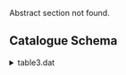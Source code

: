 Abstract section not found.
## Catalogue Schema

<details>
<summary>table3.dat</summary>

| Bytes   | Format   | Units       | Label     | Explanations                               |
|:--------|:---------|:------------|:----------|:-------------------------------------------|
| 1- 5    | I5       | ---         | Seq       | Sequential number (unique object ID)       |
| 7- 8    | I2       | h           | RAh       | Right ascension (J2000)                    |
| 10- 11  | I2       | min         | RAm       | Right ascension (J2000)                    |
| 13- 18  | F6.3     | s           | RAs       | Right ascension (J2000) (1)                |
| 20      | A1       | ---         | DE-       | Declination sign (J2000)                   |
| 21- 22  | I2       | deg         | DEd       | Declination (J2000)                        |
| 24- 25  | I2       | arcmin      | DEm       | Declination (J2000)                        |
| 27- 31  | F5.2     | arcsec      | DEs       | Declination (J2000) (1)                    |
| 33- 39  | F7.2     | pix         | Xpos      | x-coordinate on image cdfs_r.fit           |
| 41- 47  | F7.2     | pix         | Ypos      | y-coordinate on image cdfs_r.fit           |
| 49- 54  | F6.3     | mag         | Rmag      | Total magnitude in R                       |
| 56- 60  | F5.3     | mag         | e_Rmag    | Mean error (1-{sigma}) of Rmag             |
| 62- 67  | F6.3     | mag         | ApRmag    | ? Aperture magnitude in R                  |
| 69- 75  | F7.3     | mag         | ApDRmag   | ? Aperture difference of Rmag (2)          |
| 77- 82  | F6.3     | mag/arcsec2 | mumax     | Central surface brightness in Rmag         |
| 84- 89  | F6.2     | arcsec      | MajAxis   | ? Major axis (3)                           |
| 91- 96  | F6.2     | arcsec      | MinAxis   | ? Minor axis (3)                           |
| 98-102  | F5.3     | deg         | PA        | ? Position angle, measured West to North   |
| 104-107 | I4       | ---         | Phot      | Flags on photometry (4)                    |
| 109     | I1       | ---         | Var       | Variability flag (0=not variable)(5)       |
| 111-115 | F5.3     | ---         | Stel      | ? Stellarity index from SExtractor         |
| 0       | for      | galaxy,     | 1         | for star)                                  |
| 117-131 | A15      | ---         | MCclass   | Multi-colour class (6)                     |
| 133-137 | F5.3     | ---         | MCz       | ? Mean redshift in distribution of p(z)    |
| 139-143 | F5.3     | ---         | e_MCz     | ? Mean error (1-{sigma}) of MCz            |
| 145-149 | F5.3     | ---         | MCz2      | ? Alternative redshift if p(z) bimodal     |
| 151-155 | F5.3     | ---         | e_MCz2    | ? Mean error (1-{sigma}) of MCz2           |
| 157-161 | F5.3     | ---         | MCzml     | ? Peak of redshift distribution p(z)       |
| 163-169 | F7.1     | Mpc         | dl        | ? Luminosity distance of MCz (7)           |
| 171-177 | F7.2     | ---         | chi2red   | Reduced Chi^2 of best-fitting template     |
| 179-184 | F6.2     | mag         | UjMAG     | ? Absolute Magnitude in Johnson U (8)      |
| 186-192 | F7.2     | mag         | e_UjMAG   | ? Mean error (1-{sigma}) of UjMag          |
| 194-199 | F6.2     | mag         | BjMAG     | ? Absolute Magnitude in Johnson B (8)      |
| 201-207 | F7.2     | mag         | e_BjMAG   | ? Mean error (1-{sigma}) of BjMag          |
| 209-214 | F6.2     | mag         | VjMAG     | ? Absolute Magnitude in Johnson V (8)      |
| 216-222 | F7.2     | mag         | e_VjMAG   | ? Mean error (1-{sigma}) of VjMag          |
| 224-229 | F6.2     | mag         | usMAG     | ? Absolute Magnitude in SDSS u (8)         |
| 231-237 | F7.2     | mag         | e_usMAG   | ? Mean error (1-{sigma}) of usMag          |
| 239-244 | F6.2     | mag         | gsMAG     | ? Absolute Magnitude in SDSS g (8)         |
| 246-252 | F7.2     | mag         | e_gsMAG   | ? Mean error (1-{sigma}) of gsMag          |
| 254-259 | F6.2     | mag         | rsMAG     | ? Absolute Magnitude in SDSS r (8)         |
| 261-267 | F7.2     | mag         | e_rsMAG   | ? Mean error (1-{sigma}) of rsMag          |
| 269-274 | F6.2     | mag         | UbMAG     | ? Absolute Magnitude in Bessell U (8)      |
| 276-280 | F5.2     | mag         | e_UbMAG   | ? Mean error (1-{sigma}) of UbMag          |
| 282-287 | F6.2     | mag         | BbMAG     | ? Absolute Magnitude in Bessell B (8)      |
| 289-295 | F7.2     | mag         | e_BbMAG   | ? Mean error (1-{sigma}) of BbMag          |
| 297-302 | F6.2     | mag         | VbMAG     | ? Absolute Magnitude in Bessell V (8)      |
| 304-310 | F7.2     | mag         | e_VbMAG   | ? Mean error (1-{sigma}) of VbMag          |
| 312-317 | F6.2     | mag         | S280MAG   | ? Absolute Magnitue in 280/40nm (8)(9)     |
| 319-325 | F7.2     | mag         | e_S280MAG | ? Mean error (1-{sigma}) of S280Mag        |
| 327-332 | F6.2     | mag         | S145MAG   | ? Absolute Magnitude in 145/10nm (10)      |
| 334-337 | F4.2     | mag         | e_S145MAG | ? Mean error (1-{sigma}) of S145Mag        |
| 339-348 | E10.4    | ct/m+2/s/nm | W420FE    | ? Flux in filter 420/30nm in run E (11)    |
| 350-359 | E10.4    | ct/m+2/s/nm | e_W420FE  | ? Mean error (1-{sigma}) of W420FE         |
| 361-370 | E10.4    | ct/m+2/s/nm | W462FE    | ? Flux in filter 462/14nm in run E (11)    |
| 372-381 | E10.4    | ct/m+2/s/nm | e_W462FE  | ? Mean error (1-{sigma}) of W462FE         |
| 383-392 | E10.4    | ct/m+2/s/nm | W485FD    | ? Flux in filter 485/31nm in run D (11)    |
| 394-403 | E10.4    | ct/m+2/s/nm | e_W485FD  | ? Mean error (1-{sigma}) of W485FD         |
| 405-414 | E10.4    | ct/m+2/s/nm | W518FE    | ? Flux in filter 518/16nm in run E (11)    |
| 416-425 | E10.4    | ct/m+2/s/nm | e_W518FE  | ? Mean error (1-{sigma}) of W518FE         |
| 427-436 | E10.4    | ct/m+2/s/nm | W571FD    | ? Flux in filter 571/25nm in run D (11)    |
| 438-447 | E10.4    | ct/m+2/s/nm | e_W571FD  | ? Mean error (1-{sigma}) of W571FD         |
| 449-458 | E10.4    | ct/m+2/s/nm | W571FE    | ? Flux in filter 571/25nm in run E (11)    |
| 460-469 | E10.4    | ct/m+2/s/nm | e_W571FE  | ? Mean error (1-{sigma}) of W571FE         |
| 471-480 | E10.4    | ct/m+2/s/nm | W571FS    | ? Combined flux in filter 571/25nm(11)(12) |
| 482-491 | E10.4    | ct/m+2/s/nm | e_W571FS  | ? Mean error (1-{sigma}) of W571FS         |
| 493-502 | E10.4    | ct/m+2/s/nm | W604FE    | ? Flux in filter 604/21nm in run E (11)    |
| 504-513 | E10.4    | ct/m+2/s/nm | e_W604FE  | ? Mean error (1-{sigma}) of W604FE         |
| 515-524 | E10.4    | ct/m+2/s/nm | W646FD    | ? Flux in filter 646/27nm in run D (11)    |
| 526-535 | E10.4    | ct/m+2/s/nm | e_W646FD  | ? Mean error (1-{sigma}) of W646FD         |
| 537-546 | E10.4    | ct/m+2/s/nm | W696FE    | ? Flux in filter 696/20nm in run E (11)    |
| 548-557 | E10.4    | ct/m+2/s/nm | e_W696FE  | ? Mean error (1-{sigma}) of W696FE         |
| 559-568 | E10.4    | ct/m+2/s/nm | W753FE    | ? Flux in filter 753/18nm in run E (11)    |
| 570-579 | E10.4    | ct/m+2/s/nm | e_W753FE  | ? Mean error (1-{sigma}) of W753FE         |
| 581-590 | E10.4    | ct/m+2/s/nm | W815FE    | ? Flux in filter 815/20nm in run E (11)    |
| 592-601 | E10.4    | ct/m+2/s/nm | e_W815FE  | ? Mean error (1-{sigma}) of W815FE         |
| 603-612 | E10.4    | ct/m+2/s/nm | W815FG    | ? Flux in filter 815/20nm in run G (11)    |
| 614-623 | E10.4    | ct/m+2/s/nm | e_W815FG  | ? Mean error (1-{sigma}) of W815FG         |
| 625-634 | E10.4    | ct/m+2/s/nm | W815FS    | ? Combined flux in filter 815/20nm(11)(12) |
| 636-645 | E10.4    | ct/m+2/s/nm | e_W815FS  | ? Mean error (1-{sigma}) of W815FS         |
| 647-656 | E10.4    | ct/m+2/s/nm | W856FD    | ? Flux in filter 856/14nm in run D (11)    |
| 658-667 | E10.4    | ct/m+2/s/nm | e_W856FD  | ? Mean error (1-{sigma}) of W856FD         |
| 669-678 | E10.4    | ct/m+2/s/nm | W914FD    | ? Flux in filter 914/27nm in run D (11)    |
| 680-689 | E10.4    | ct/m+2/s/nm | e_W914FD  | ? Mean error (1-{sigma}) of W914FD         |
| 691-700 | E10.4    | ct/m+2/s/nm | W914FE    | ? Flux in filter 914/27nm in run E (11)    |
| 702-711 | E10.4    | ct/m+2/s/nm | e_W914FE  | ? Mean error (1-{sigma}) of W914FE         |
| 713-722 | E10.4    | ct/m+2/s/nm | UFF       | ? Flux in filter U in run F (11)           |
| 724-733 | E10.4    | ct/m+2/s/nm | e_UFF     | ? Mean error (1-{sigma}) of UFF            |
| 735-744 | E10.4    | ct/m+2/s/nm | UFG       | ? Flux in filter U in run G (11)           |
| 746-755 | E10.4    | ct/m+2/s/nm | e_UFG     | ? Mean error (1-{sigma}) of UFG            |
| 757-766 | E10.4    | ct/m+2/s/nm | UFS       | ? Combined flux in filter U (11)(12)       |
| 768-777 | E10.4    | ct/m+2/s/nm | e_UFS     | ? Mean error (1-{sigma}) of UFS            |
| 779-788 | E10.4    | ct/m+2/s/nm | BFD       | ? Flux in filter B in run D (11)           |
| 790-799 | E10.4    | ct/m+2/s/nm | e_BFD     | ? Mean error (1-{sigma}) of BFD            |
| 801-810 | E10.4    | ct/m+2/s/nm | BFF       | ? Flux in filter B in run F (11)           |
| 812-821 | E10.4    | ct/m+2/s/nm | e_BFF     | ? Mean error (1-{sigma}) of BFF            |
| 823-832 | E10.4    | ct/m+2/s/nm | BFS       | ? Combined flux in filter B (11)(12)       |
| 834-843 | E10.4    | ct/m+2/s/nm | e_BFS     | ? Mean error (1-{sigma}) of BFS            |
| 845-854 | E10.4    | ct/m+2/s/nm | VFD       | ? Flux in filter V in run D (11)           |
| 856-865 | E10.4    | ct/m+2/s/nm | e_VFD     | ? Mean error (1-{sigma}) of VFD            |
| 867-876 | E10.4    | ct/m+2/s/nm | RFD       | ? Flux in filter R in run D (11)           |
| 878-887 | E10.4    | ct/m+2/s/nm | e_RFD     | ? Mean error (1-{sigma}) of RFD            |
| 889-898 | E10.4    | ct/m+2/s/nm | RFE       | ? Flux in filter R in run E (11)           |
| 900-909 | E10.4    | ct/m+2/s/nm | e_RFE     | ? Mean error (1-{sigma}) of RFE            |
| 911-920 | E10.4    | ct/m+2/s/nm | RFF       | ? Flux in filter R in run F (11)           |
| 922-931 | E10.4    | ct/m+2/s/nm | e_RFF     | ? Mean error (1-{sigma}) of RFF            |
| 933-942 | E10.4    | ct/m+2/s/nm | RFG       | ? Flux in filter R in run G (11)           |
| 944-953 | E10.4    | ct/m+2/s/nm | e_RFG     | ? Mean error (1-{sigma}) of RFG            |
| 955-964 | E10.4    | ct/m+2/s/nm | RFS       | ? Combined flux in filter R (11)(12)       |
| 966-975 | E10.4    | ct/m+2/s/nm | e_RFS     | ? Mean error (1-{sigma}) of RFS            |
| 977-986 | E10.4    | ct/m+2/s/nm | IFD       | ? Flux in filter I in run D (11)           |
| 988-997 | E10.4    | ct/m+2/s/nm | e_IFD     | ? Mean error (1-{sigma}) of IFD            |

**Note**: Internal accuracy 0.15"

</details>
